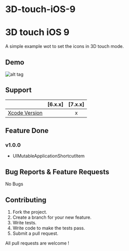 # 3D-touch-iOS-9
# 3D touch iOS 9

A simple example wot to set the icons in 3D touch mode.

## Demo

![alt tag](https://github.com/mihailsalari/3D-touch-iOS-9/blob/master/screen.png)

## Support

|                       |  [6.x.x]  |  [7.x.x]  | 
| --------------------- |:---------:|:---------:|
| [Xcode Version ][1]   |           |     x     |


[1]: http://developer.apple.com/xcode/


## Feature Done 


### v1.0.0

* UIMutableApplicationShortcutItem


## Bug Reports & Feature Requests

No Bugs

## Contributing

1. Fork the project.
2. Create a branch for your new feature.
3. Write tests.
4. Write code to make the tests pass.
5. Submit a pull request.

All pull requests are welcome !
